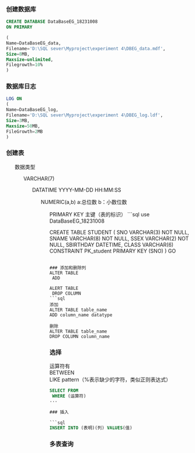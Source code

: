 ### 创建数据库
```sql
CREATE DATABASE DataBaseEG_18231008
ON PRIMARY

(
Name=DataBaseEG_data,
Filename='D:\SQL sever\Myproject\experiment 4\DBEG_data.mdf',
Size=8MB,
Maxsize=unlimited,
Filegrowth=10%
)
```

### 数据库日志
```sql
LOG ON
(
Name=DataBaseEG_log,
Filename='D:\SQL sever\Myproject\experiment 4\DBEG_log.ldf',
Size=3MB,
Maxsize=50MB,
FileGrowth=2MB
)
```

### 创建表

<ul>数据类型
 <ul>VARCHAR(7)  
 <ul>DATATIME  YYYY-MM-DD HH:MM:SS
 <ul>NUMERIC(a,b) a:总位数 b：小数位数
 <ul>PRIMARY KEY 主键（表的标识）
```sql
use DataBaseEG_18231008

CREATE TABLE STUDENT
(
	SNO VARCHAR(3) NOT NULL,
	SNAME VARCHAR(8) NOT NULL,
	SSEX VARCHAR(2) NOT NULL,
	SBIRTHDAY DATETIME,
	CLASS VARCHAR(6)
	CONSTRAINT PK_student PRIMARY KEY (SNO)
)
GO
```

### 添加和删除列
ALTER TABLE
 ADD
 
ALERT TABLE 
 DROP COLUMN
```sql
添加
ALTER TABLE table_name
ADD column_name datatype

删除
ALTER TABLE table_name 
DROP COLUMN column_name
```


### 选择

运算符有 <br>
BETWEEN <br>
LIKE pattern（%表示缺少的字符，类似正则表达式） 
```sql
SELECT FROM 
 WHERE (运算符)
···

### 插入

```sql
INSERT INTO (表明)(列) VALUES(值)
```

### 多表查询
```sql

```
